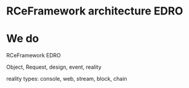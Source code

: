 # RCeFramework architecture EDRO
# We do


RCeFramework EDRO

Object, Request, design, event, reality

reality types: console, web, stream, block, chain
